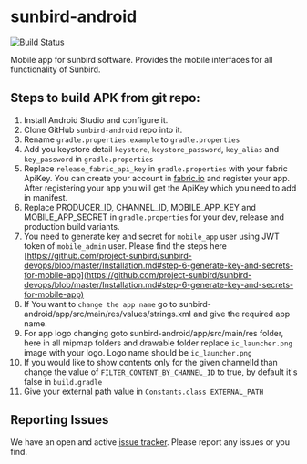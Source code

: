 # sunbird-android

[![Build Status](https://travis-ci.org/project-sunbird/sunbird-android.svg?branch=master)](https://travis-ci.org/project-sunbird/sunbird-android)

Mobile app for sunbird software. Provides the mobile interfaces for all functionality of Sunbird.

## Steps to build APK from git repo:

1. Install Android Studio and configure it.
2. Clone GitHub `sunbird-android` repo into it.
3. Rename `gradle.properties.example` to `gradle.properties`
4. Add you keystore detail `keystore`, `keystore_password`, `key_alias` and `key_password` in `gradle.properties`
9. Replace `release_fabric_api_key` in `gradle.properties` with your fabric ApiKey. You can create your account in [fabric.io](https://get.fabric.io/) and register your app. After registering your app you will get the ApiKey which you need to add in manifest.
5. Replace PRODUCER_ID, CHANNEL_ID, MOBILE_APP_KEY and MOBILE_APP_SECRET in `gradle.properties` for your dev, release and production build variants.
6. You need to generate key and secret for `mobile_app` user using JWT token of `mobile_admin` user.
Please find the steps here
[https://github.com/project-sunbird/sunbird-devops/blob/master/Installation.md#step-6-generate-key-and-secrets-for-mobile-app](https://github.com/project-sunbird/sunbird-devops/blob/master/Installation.md#step-6-generate-key-and-secrets-for-mobile-app)
7. If You want to `change the app name` go to sunbird-android/app/src/main/res/values/strings.xml and give the required app name.
8. For app logo changing goto sunbird-android/app/src/main/res folder, here in all mipmap folders and drawable folder replace `ic_launcher.png` image with your logo. Logo name should be `ic_launcher.png`
10. If you would like to show contents only for the given channelId than change the value of `FILTER_CONTENT_BY_CHANNEL_ID` to true, by default it's false in `build.gradle`
11. Give your external path value in `Constants.class EXTERNAL_PATH`

## Reporting Issues
We have an open and active [issue tracker](https://github.com/project-sunbird/sunbird-commons/issues). Please report any issues or  you find.